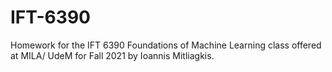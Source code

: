 # IFT-6390

Homework for the IFT 6390 Foundations of Machine Learning class offered at MILA/ UdeM for Fall 2021 by Ioannis Mitliagkis. 
